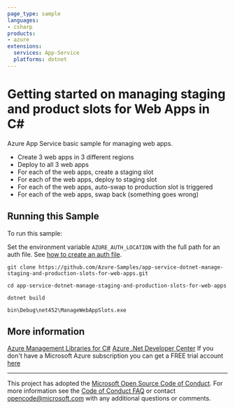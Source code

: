 ```yaml
---
page_type: sample
languages:
- csharp
products:
- azure
extensions:
  services: App-Service
  platforms: dotnet
---
```


# Getting started on managing staging and product slots for Web Apps in C# #

 Azure App Service basic sample for managing web apps.
  - Create 3 web apps in 3 different regions
  - Deploy to all 3 web apps
  - For each of the web apps, create a staging slot
  - For each of the web apps, deploy to staging slot
  - For each of the web apps, auto-swap to production slot is triggered
  - For each of the web apps, swap back (something goes wrong)


## Running this Sample ##

To run this sample:

Set the environment variable `AZURE_AUTH_LOCATION` with the full path for an auth file. See [how to create an auth file](https://github.com/Azure/azure-libraries-for-net/blob/master/AUTH.md).

    git clone https://github.com/Azure-Samples/app-service-dotnet-manage-staging-and-production-slots-for-web-apps.git

    cd app-service-dotnet-manage-staging-and-production-slots-for-web-apps

    dotnet build

    bin\Debug\net452\ManageWebAppSlots.exe

## More information ##

[Azure Management Libraries for C#](https://github.com/Azure/azure-sdk-for-net/tree/Fluent)
[Azure .Net Developer Center](https://azure.microsoft.com/en-us/develop/net/)
If you don't have a Microsoft Azure subscription you can get a FREE trial account [here](http://go.microsoft.com/fwlink/?LinkId=330212)

---

This project has adopted the [Microsoft Open Source Code of Conduct](https://opensource.microsoft.com/codeofconduct/). For more information see the [Code of Conduct FAQ](https://opensource.microsoft.com/codeofconduct/faq/) or contact [opencode@microsoft.com](mailto:opencode@microsoft.com) with any additional questions or comments.